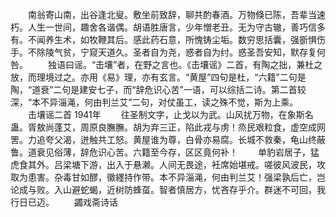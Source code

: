 <!-- { "loadSidebar": true } -->
　　南翁寄山南，出谷逢北叟。敷坐前致辞，聊共酌春酒。万物倏已陈，吾辈当速朽。人生一世间，趣舍各谐偶。胡语胜唐言，少年憎老丑。无为守古辙，善巧信多有。不闻养生术，如牧鞭其后。感此药石意，所愧铸尘垢。数穷思括囊，强斵惧伤手。不除陵气贫，宁窥天道久。圣者自为尧，惑者自为纣。惑圣吾安知，默存复何咎。
　　独语曰谣。“击壤”者，在野之言也。《击壤谣》二首，有陶之拙，兼杜之放，而理境过之。亦用《易》理，亦有玄言。“黄屋”四句是杜，“六籍”二句是陶，“道衰”二句是建安七子，而“辞危识心苦”一语，可以综括二诗。第二首较深，“本不异淄渑，何由判兰艾”二句，对仗虽工，读之殊不觉，斯为上乘。
　　击壤谣二首 1941年
　　往圣制文字，止戈以为武。山风扰万物，在象斯名蛊。胥敖尚蓬艾，周原良膴膴。胡为弃三正，陷此戎与虏！烝民艰粒食，虚空成网罟。力追夸父渴，迸触共工怒。黄屋谁为尊，白骨亦易腐。长城不救秦，龟山终蔽鲁。道衰见俗薄，辞危识心苦。六籍至今存，区区竟何补！
　　单豹岩居子，猛虎食其外。吕梁塘下游，出入于悬濑。人间无畏途，衽席始堪戒。嗟彼风波民，攻取为患害。杂毒甘如醪，徽纆持作带。本不异淄渑，何由判兰艾！强梁孰后亡，岂论成与败。入山避蛇蝎，近树防蜂虿。智者慎居方，忧吝存乎介。群迷不可回，我行日已迈。 
　　蠲戏斋诗话

